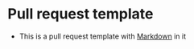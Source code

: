 # Pull request template

* This is a pull request template with [Markdown](https://daringfireball.net/projects/markdown/) in it
